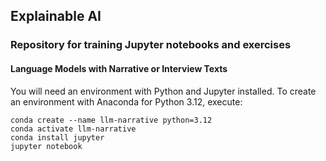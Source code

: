 ## Explainable AI

### Repository for training Jupyter notebooks and exercises

#### Language Models with Narrative or Interview Texts

You will need an environment with Python and Jupyter installed. To create an environment with Anaconda for Python 3.12, execute: 

```
conda create --name llm-narrative python=3.12
conda activate llm-narrative
conda install jupyter
jupyter notebook
```


